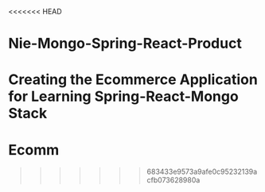 <<<<<<< HEAD
# Nie-Mongo-Spring-React-Product
Creating the Ecommerce Application for Learning Spring-React-Mongo Stack
=======
# Ecomm
>>>>>>> 683433e9573a9afe0c95232139acfb073628980a
